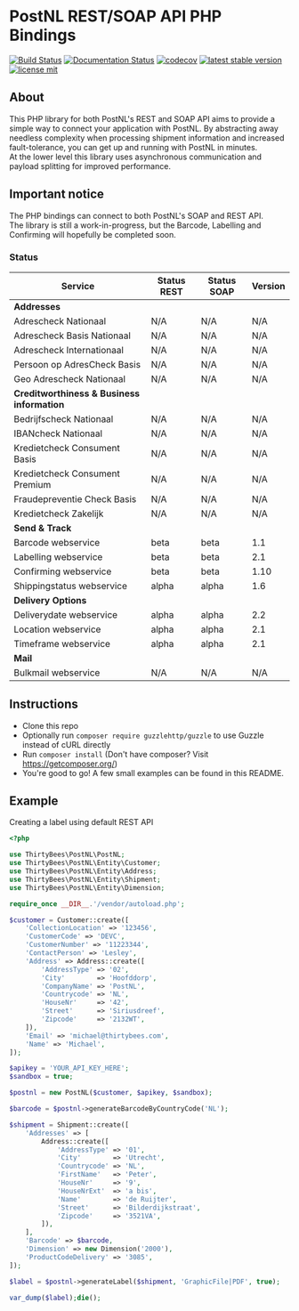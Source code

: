 # PostNL REST/SOAP API PHP Bindings
[![Build Status](https://travis-ci.org/thirtybees/postnl-api-php.svg?branch=master)](https://travis-ci.org/thirtybees/postnl-api-php)
[![Documentation Status](https://readthedocs.org/projects/postnl-php/badge/?version=latest)](https://postnl-php.readthedocs.io/en/latest/?badge=latest)
[![codecov](https://codecov.io/gh/thirtybees/postnl-api-php/branch/master/graph/badge.svg)](https://codecov.io/gh/thirtybees/postnl-api-php)
[![latest stable version](https://poser.pugx.org/thirtybees/postnl-api-php/v/stable.svg)](https://packagist.org/packages/thirtybees/postnl-api-php)
[![license mit](https://poser.pugx.org/thirtybees/postnl-api-php/license.svg)](https://packagist.org/packages/thirtybees/postnl-api-php)

## About
This PHP library for both PostNL's REST and SOAP API aims to provide a simple way to connect your 
application with PostNL. By abstracting away needless complexity when processing shipment 
information and increased fault-tolerance, you can get up and running with PostNL in minutes.  
At the lower level this library uses asynchronous communication and payload splitting for 
improved performance.

## Important notice
The PHP bindings can connect to both PostNL's SOAP and REST API.  
The library is still a work-in-progress, but the Barcode, Labelling and Confirming will 
hopefully be completed soon.

### Status
| Service                                     | Status REST               | Status SOAP               | Version |
| ------------------------------------------- | ------------------------- | ------------------------- | ------- |
| **Addresses**                               |                           |                           |         |
| Adrescheck Nationaal                        | N/A                       | N/A                       | N/A     |
| Adrescheck Basis Nationaal                  | N/A                       | N/A                       | N/A     |
| Adrescheck Internationaal                   | N/A                       | N/A                       | N/A     |
| Persoon op AdresCheck Basis                 | N/A                       | N/A                       | N/A     |
| Geo Adrescheck Nationaal                    | N/A                       | N/A                       | N/A     |
| **Creditworthiness & Business information** |                           |                           |         |
| Bedrijfscheck Nationaal                     | N/A                       | N/A                       | N/A     |
| IBANcheck Nationaal                         | N/A                       | N/A                       | N/A     |
| Kredietcheck Consument Basis                | N/A                       | N/A                       | N/A     |
| Kredietcheck Consument Premium              | N/A                       | N/A                       | N/A     |
| Fraudepreventie Check Basis                 | N/A                       | N/A                       | N/A     |
| Kredietcheck Zakelijk                       | N/A                       | N/A                       | N/A     |
| **Send & Track**                            |                           |                           |         |
| Barcode webservice                          | beta                      | beta                      | 1.1     |
| Labelling webservice                        | beta                      | beta                      | 2.1     |
| Confirming webservice                       | beta                      | beta                      | 1.10    |
| Shippingstatus webservice                   | alpha                     | alpha                     | 1.6     |
| **Delivery Options**                        |                           |                           |         |
| Deliverydate webservice                     | alpha                     | alpha                     | 2.2     |
| Location webservice                         | alpha                     | alpha                     | 2.1     |
| Timeframe webservice                        | alpha                     | alpha                     | 2.1     |
| **Mail**                                    |                           |                           |         |
| Bulkmail webservice                         | N/A                       | N/A                       | N/A     |

## Instructions
- Clone this repo
- Optionally run `composer require guzzlehttp/guzzle` to use Guzzle instead of cURL directly
- Run `composer install` (Don't have composer? Visit https://getcomposer.org/)
- You're good to go! A few small examples can be found in this README.

## Example
Creating a label using default REST API

```php
<?php

use ThirtyBees\PostNL\PostNL;
use ThirtyBees\PostNL\Entity\Customer;
use ThirtyBees\PostNL\Entity\Address;
use ThirtyBees\PostNL\Entity\Shipment;
use ThirtyBees\PostNL\Entity\Dimension;

require_once __DIR__.'/vendor/autoload.php';

$customer = Customer::create([
    'CollectionLocation' => '123456',
    'CustomerCode' => 'DEVC',
    'CustomerNumber' => '11223344',
    'ContactPerson' => 'Lesley',
    'Address' => Address::create([
        'AddressType' => '02',
        'City'        => 'Hoofddorp',
        'CompanyName' => 'PostNL',
        'Countrycode' => 'NL',
        'HouseNr'     => '42',
        'Street'      => 'Siriusdreef',
        'Zipcode'     => '2132WT',
    ]),
    'Email' => 'michael@thirtybees.com',
    'Name' => 'Michael',
]);

$apikey = 'YOUR_API_KEY_HERE';
$sandbox = true;

$postnl = new PostNL($customer, $apikey, $sandbox);

$barcode = $postnl->generateBarcodeByCountryCode('NL');

$shipment = Shipment::create([
    'Addresses' => [
        Address::create([
            'AddressType' => '01',
            'City'        => 'Utrecht',
            'Countrycode' => 'NL',
            'FirstName'   => 'Peter',
            'HouseNr'     => '9',
            'HouseNrExt'  => 'a bis',
            'Name'        => 'de Ruijter',
            'Street'      => 'Bilderdijkstraat',
            'Zipcode'     => '3521VA',
        ]),
    ],
    'Barcode' => $barcode,
    'Dimension' => new Dimension('2000'),
    'ProductCodeDelivery' => '3085',
]);

$label = $postnl->generateLabel($shipment, 'GraphicFile|PDF', true);

var_dump($label);die();
```
